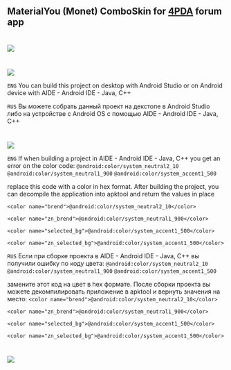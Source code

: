 ## MaterialYou (Monet) ComboSkin for [4PDA](https://4pda.to/forum/index.php?showtopic=673755) forum app
#
<img src="https://img.shields.io/badge/minSdk-31-blue?longCache=true&style=flat">

#
<img src="https://img.shields.io/badge/Build%20Project-blue?longCache=true&logo=github&labelColor=blue&style=flat">

`ENG`
You can build this project on desktop with Android Studio or on Android device with AIDE - Android IDE - Java, C++

`RUS`
Вы можете собрать данный проект на декстопе в Android Studio либо на устройстве с Android OS с помощью AIDE - Android IDE - Java, C++ 
#
<img src="https://img.shields.io/badge/Troubleshooting-blue?longCache=true&logo=github&labelColor=blue&style=flat">

`ENG`
If when building a project in AIDE - Android IDE - Java, C++ you get an error on the color code:
`@android:color/system_neutral2_10`
`@android:color/system_neutral1_900`
`@android:color/system_accent1_500`

replace this code with a color in hex format. After building the project, you can decompile the application into apktool and return the values ​​in place

`<color name="brend">@android:color/system_neutral2_10</color>`

`<color name="zn_brend">@android:color/system_neutral1_900</color>`

`<color name="selected_bg">@android:color/system_accent1_500</color>`

`<color name="zn_selected_bg">@android:color/system_accent1_500</color>`

`RUS`
Если при сборке проекта в AIDE - Android IDE - Java, C++ вы получили ошибку по коду цвета:
`@android:color/system_neutral2_10`
`@android:color/system_neutral1_900`
`@android:color/system_accent1_500`

замените этот код на цвет в hex формате. После сборки проекта вы можете декомпилировать приложение в apktool и вернуть значения на место:
`<color name="brend">@android:color/system_neutral2_10</color>`

`<color name="zn_brend">@android:color/system_neutral1_900</color>`

`<color name="selected_bg">@android:color/system_accent1_500</color>`

`<color name="zn_selected_bg">@android:color/system_accent1_500</color>`

#
<a href="https://github.com/PycmShoma/4PDA-DarkMaterialYou-Skin/blob/master/assets/screenshots.md"><img src="https://img.shields.io/badge/Screenshots-blue?longCache=true&logo=github&labelColor=blue&style=flat"> </a>

